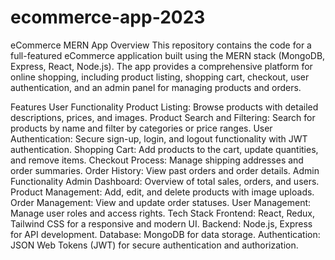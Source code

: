 # ecommerce-app-2023
eCommerce MERN App
Overview
This repository contains the code for a full-featured eCommerce application built using the MERN stack (MongoDB, Express, React, Node.js). The app provides a comprehensive platform for online shopping, including product listing, shopping cart, checkout, user authentication, and an admin panel for managing products and orders.

Features
User Functionality
Product Listing: Browse products with detailed descriptions, prices, and images.
Product Search and Filtering: Search for products by name and filter by categories or price ranges.
User Authentication: Secure sign-up, login, and logout functionality with JWT authentication.
Shopping Cart: Add products to the cart, update quantities, and remove items.
Checkout Process: Manage shipping addresses and order summaries.
Order History: View past orders and order details.
Admin Functionality
Admin Dashboard: Overview of total sales, orders, and users.
Product Management: Add, edit, and delete products with image uploads.
Order Management: View and update order statuses.
User Management: Manage user roles and access rights.
Tech Stack
Frontend: React, Redux, Tailwind CSS for a responsive and modern UI.
Backend: Node.js, Express for API development.
Database: MongoDB for data storage.
Authentication: JSON Web Tokens (JWT) for secure authentication and authorization.






